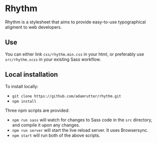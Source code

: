 # Rhythm

Rhythm is a stylesheet that aims to provide easy-to-use typographical aligment to web developers.

## Use

You can either link `css/rhythm.min.css` in your html, or preferably use `src/rhythm.scss` in your existing Sass workflow.

## Local installation

To install locally:

* `git clone https://github.com/adamrutter/rhythm.git`
* `npm install`

Three npm scripts are provided:

* `npm run sass` will watch for changes to Sass code in the `src` directory, and compile it upon any changes.
* `npm run server` will start the live reload server. It uses Browsersync.
* `npm start` will run both of the above scripts.
